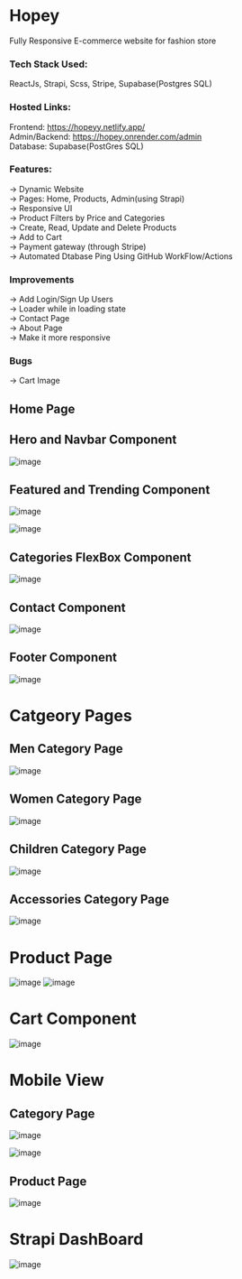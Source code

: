 # Hopey
Fully Responsive E-commerce website for fashion store <br/>

### Tech Stack Used: 
ReactJs, Strapi, Scss, Stripe, Supabase(Postgres SQL)

### Hosted Links:
Frontend: https://hopeyy.netlify.app/  <br/>
Admin/Backend: https://hopey.onrender.com/admin  <br/>
Database: Supabase(PostGres SQL)

### Features:
-> Dynamic Website <br />
-> Pages: Home, Products, Admin(using Strapi) <br />
-> Responsive UI <br />
-> Product Filters by Price and Categories <br />
-> Create, Read, Update and Delete Products <br />
-> Add to Cart <br />
-> Payment gateway (through Stripe) <br />
-> Automated Dtabase Ping Using GitHub WorkFlow/Actions <br />

### Improvements

-> Add Login/Sign Up Users <br />
-> Loader while in loading state <br />
-> Contact Page <br />
-> About Page <br />
-> Make it more responsive <br />

### Bugs

-> Cart Image <br />

## Home Page

## Hero and Navbar Component

![image](https://github.com/Vansh-Khandelwal/Hopey/assets/82869137/7b1309cc-26ab-4ad9-acc3-3139af01ec43)

## Featured and Trending Component

![image](https://github.com/Vansh-Khandelwal/Hopey/assets/82869137/1191e138-574b-4274-92d6-a13a82609858)

![image](https://github.com/Vansh-Khandelwal/Hopey/assets/82869137/0f38cfcf-5599-45ec-ae36-39e8cc6baddf)

## Categories FlexBox Component

![image](https://github.com/Vansh-Khandelwal/Hopey/assets/82869137/df116cdf-62e5-4b37-98c8-a300466f5548)

## Contact Component

![image](https://github.com/Vansh-Khandelwal/Hopey/assets/82869137/40a41865-b995-4b3d-b426-11aae091d578)

## Footer Component

![image](https://github.com/Vansh-Khandelwal/Hopey/assets/82869137/bd215ade-4ed5-4ef7-b36b-ff90b6faee9d)

# Catgeory Pages

## Men Category Page

![image](https://github.com/Vansh-Khandelwal/Hopey/assets/82869137/3d401d4c-fe7e-40ed-844c-9b98eb9120ad)

## Women Category Page

![image](https://github.com/Vansh-Khandelwal/Hopey/assets/82869137/52cadace-8457-416c-95d7-14812a0dfe55)

## Children Category Page

![image](https://github.com/Vansh-Khandelwal/Hopey/assets/82869137/9acc91a1-87fb-462c-a2ae-ce16e83dda7e)

## Accessories Category Page

![image](https://github.com/Vansh-Khandelwal/Hopey/assets/82869137/256e6484-db8e-4807-9417-9b9293a121f1)

# Product Page

![image](https://github.com/Vansh-Khandelwal/Hopey/assets/82869137/0acbd62c-61cb-48d4-a8d2-cb636761da39)
![image](https://github.com/Vansh-Khandelwal/Hopey/assets/82869137/b25011b4-fc0a-40e8-b882-6f54d04f1013)

# Cart Component

![image](https://github.com/Vansh-Khandelwal/Hopey/assets/82869137/1a91221b-5876-44b4-b160-1ddf1d6fb773)

# Mobile View

## Category Page
![image](https://github.com/Vansh-Khandelwal/Hopey/assets/82869137/53732f19-f558-485a-a283-1298e4bddcaf)

![image](https://github.com/Vansh-Khandelwal/Hopey/assets/82869137/b8559df7-ec46-453d-a74f-fc9057881fc9)

## Product Page
![image](https://github.com/Vansh-Khandelwal/Hopey/assets/82869137/70e1496f-dc78-44c4-a350-09d3f6861609)

# Strapi DashBoard
![image](https://github.com/user-attachments/assets/33297070-d8c3-48f6-bd60-a691a9dc64dd)

